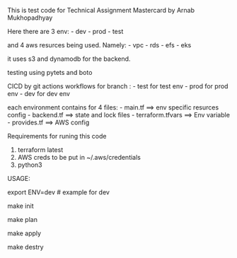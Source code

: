 This is test code for Technical Assignment Mastercard by Arnab Mukhopadhyay

Here there are 3 env:
    - dev
    - prod
    - test

and 4 aws resurces being used. Namely:
    - vpc
    - rds
    - efs
    - eks

it uses s3 and dynamodb for the backend.

testing using pytets and boto

CICD by git actions workflows for branch :
    - test for test env
    - prod for prod env
    - dev for dev env

each environment contains for 4 files:
    - main.tf ==> env specific resurces config
    - backend.tf ==> state and lock files
    - terraform.tfvars ==> Env variable
    - provides.tf ==> AWS config

Requirements for runing this code
1. terraform latest
2. AWS creds to be put in ~/.aws/credentials
3. python3

USAGE:

export ENV=dev # example for dev

make init

make plan

make apply

make destry

